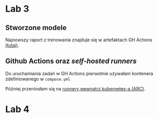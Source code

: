 # Lab 3

## Stworzone modele

Najnowszy raport z trenowania znajduje się w artefaktach GH Actions [(tutaj)](https://github.com/S24477AleksandraInd/lab-3-4/actions/workflows/ci.yml?query=is%3Asuccess+branch%3Amain+event%3Apush).

## Github Actions oraz *self-hosted runners*

Do uruchamiania zadań w GH Actions pierwotnie używałam kontenera zdefiniowanego w `compose.yml`

Później przeniosłam się na [runnery wewnątrz kubernetes-a (ARC)](https://github.com/actions/actions-runner-controller/blob/master/docs/quickstart.md).

# Lab 4
